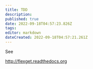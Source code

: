 ```yaml
---
title: TDD
description: 
published: true
date: 2022-09-18T04:57:23.826Z
tags: 
editor: markdown
dateCreated: 2022-09-18T04:57:21.261Z
---
```


See

http://flexget.readthedocs.org
